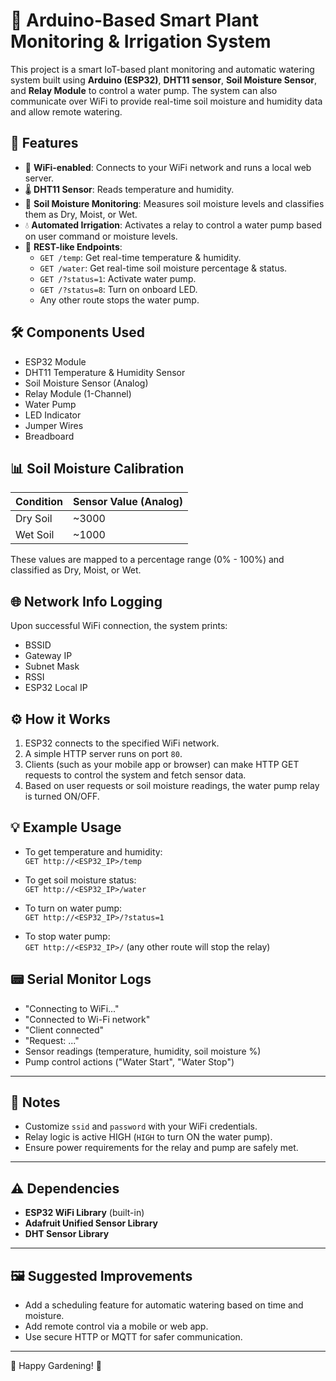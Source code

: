 # 🌿 Arduino-Based Smart Plant Monitoring & Irrigation System

This project is a smart IoT-based plant monitoring and automatic watering system built using **Arduino (ESP32)**, **DHT11 sensor**, **Soil Moisture Sensor**, and **Relay Module** to control a water pump. The system can also communicate over WiFi to provide real-time soil moisture and humidity data and allow remote watering.

## 🚀 Features

- 📡 **WiFi-enabled**: Connects to your WiFi network and runs a local web server.
- 🌡 **DHT11 Sensor**: Reads temperature and humidity.
- 🌱 **Soil Moisture Monitoring**: Measures soil moisture levels and classifies them as Dry, Moist, or Wet.
- 💧 **Automated Irrigation**: Activates a relay to control a water pump based on user command or moisture levels.
- 🔗 **REST-like Endpoints**:
  - `GET /temp`: Get real-time temperature & humidity.
  - `GET /water`: Get real-time soil moisture percentage & status.
  - `GET /?status=1`: Activate water pump.
  - `GET /?status=8`: Turn on onboard LED.
  - Any other route stops the water pump.

## 🛠 Components Used

- ESP32 Module
- DHT11 Temperature & Humidity Sensor
- Soil Moisture Sensor (Analog)
- Relay Module (1-Channel)
- Water Pump
- LED Indicator
- Jumper Wires
- Breadboard

## 📊 Soil Moisture Calibration

| Condition     | Sensor Value (Analog) |
| ------------- | --------------------- |
| Dry Soil      | ~3000                 |
| Wet Soil      | ~1000                 |

These values are mapped to a percentage range (0% - 100%) and classified as Dry, Moist, or Wet.

## 🌐 Network Info Logging

Upon successful WiFi connection, the system prints:
- BSSID
- Gateway IP
- Subnet Mask
- RSSI
- ESP32 Local IP

## ⚙️ How it Works

1. ESP32 connects to the specified WiFi network.
2. A simple HTTP server runs on port `80`.
3. Clients (such as your mobile app or browser) can make HTTP GET requests to control the system and fetch sensor data.
4. Based on user requests or soil moisture readings, the water pump relay is turned ON/OFF.

## 💡 Example Usage

- To get temperature and humidity:  
  `GET http://<ESP32_IP>/temp`

- To get soil moisture status:  
  `GET http://<ESP32_IP>/water`

- To turn on water pump:  
  `GET http://<ESP32_IP>/?status=1`

- To stop water pump:  
  `GET http://<ESP32_IP>/` (any other route will stop the relay)

## 📟 Serial Monitor Logs

- "Connecting to WiFi..."
- "Connected to Wi-Fi network"
- "Client connected"
- "Request: ..."
- Sensor readings (temperature, humidity, soil moisture %)
- Pump control actions ("Water Start", "Water Stop")

---

## 📝 Notes

- Customize `ssid` and `password` with your WiFi credentials.
- Relay logic is active HIGH (`HIGH` to turn ON the water pump).
- Ensure power requirements for the relay and pump are safely met.

---

## ⚠️ Dependencies

- **ESP32 WiFi Library** (built-in)
- **Adafruit Unified Sensor Library**
- **DHT Sensor Library**

---

## 🖼 Suggested Improvements

- Add a scheduling feature for automatic watering based on time and moisture.
- Add remote control via a mobile or web app.
- Use secure HTTP or MQTT for safer communication.

---

🌿 Happy Gardening! 🚀
